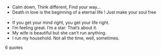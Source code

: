  - Calm down, Think different, Find your way...
 - Death in love is the beginning of a eternal life ! Just make your soul free .
 - If you get your mind right, you get your life right.
 - I’m feeling great. I’m a star. That’s about it.
 - My wife is beautiful but she can’t run anything.
 - I run my household. Not all the time, well, sometimes.

6 quotes